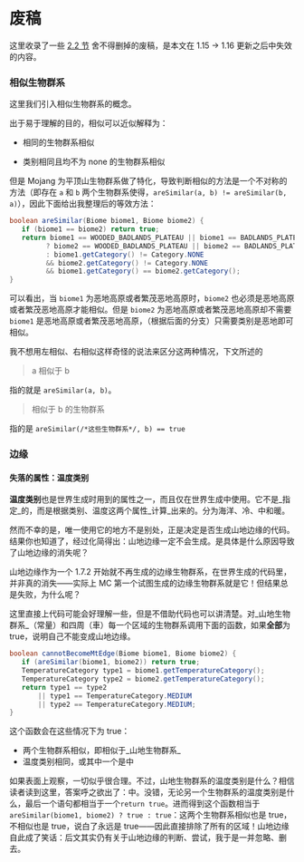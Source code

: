 # 废稿

这里收录了一些 [2.2 节](../2-the-overworld/2.2-main-layer.md) 舍不得删掉的废稿，是本文在 1.15 -> 1.16 更新之后中失效的内容。

### 相似生物群系

这里我们引入相似生物群系的概念。

出于易于理解的目的，相似可以近似解释为：

- 相同的生物群系相似

- 类别相同且均不为 none 的生物群系相似

但是 Mojang 为平顶山生物群系做了特化，导致判断相似的方法是一个不对称的方法（即存在 `a` 和 `b` 两个生物群系使得，`areSimilar(a, b) != areSimilar(b, a)`），因此下面给出我整理后的等效方法：

```Java
boolean areSimilar(Biome biome1, Biome biome2) {
   if (biome1 == biome2) return true;
   return biome1 == WOODED_BADLANDS_PLATEAU || biome1 == BADLANDS_PLATEAU
         ? biome2 == WOODED_BADLANDS_PLATEAU || biome2 == BADLANDS_PLATEAU
         : biome1.getCategory() != Category.NONE 
         && biome2.getCategory() != Category.NONE
         && biome1.getCategory() == biome2.getCategory();
}
```

可以看出，当 `biome1` 为恶地高原或者繁茂恶地高原时，`biome2` 也必须是恶地高原或者繁茂恶地高原才能相似。但是 `biome2` 为恶地高原或者繁茂恶地高原却不需要 `biome1` 是恶地高原或者繁茂恶地高原，（根据后面的分支）只需要类别是恶地即可相似。

我不想用左相似、右相似这样奇怪的说法来区分这两种情况，下文所述的

> a 相似于 b

指的就是 `areSimilar(a, b)`。

> 相似于 b 的生物群系

指的是 `areSimilar(/*这些生物群系*/, b) == true`

### 边缘

#### 失落的属性：温度类别

**温度类别**也是世界生成时用到的属性之一，而且仅在世界生成中使用。它不是_指定_的，而是根据类别、温度这两个属性_计算_出来的。分为海洋、冷、中和暖。

然而不幸的是，唯一使用它的地方不是别处，正是决定是否生成山地边缘的代码。结果你也知道了，经过化简得出：山地边缘一定不会生成。是具体是什么原因导致了山地边缘的消失呢？

山地边缘作为一个 1.7.2 开始就不再生成的边缘生物群系，在世界生成的代码里，并非真的消失——实际上 MC 第一个试图生成的边缘生物群系就是它！但结果总是失败，为什么呢？

这里直接上代码可能会好理解一些，但是不借助代码也可以讲清楚。对_山地生物群系_（常量）和四周（車）每一个区域的生物群系调用下面的函数，如果**全部**为 true，说明自己不能变成山地边缘。

```Java
boolean cannotBecomeMtEdge(Biome biome1, Biome biome2) {
   if (areSimilar(biome1, biome2)) return true;
   TemperatureCategory type1 = biome1.getTemperatureCategory();
   TemperatureCategory type2 = biome2.getTemperatureCategory();
   return type1 == type2 
       || type1 == TemperatureCategory.MEDIUM 
       || type2 == TemperatureCategory.MEDIUM;
}
```

这个函数会在这些情况下为 true：

- 两个生物群系相似，即相似于_山地生物群系_
- 温度类别相同，或其中一个是中

如果表面上观察，一切似乎很合理。不过，山地生物群系的温度类别是什么？相信读者读到这里，答案呼之欲出了：中。没错，无论另一个生物群系的温度类别是什么，最后一个语句都相当于一个`return true`。进而得到这个函数相当于`areSimilar(biome1, biome2) ? true : true`：这两个生物群系相似也是 true，不相似也是 true，说白了永远是 true——因此直接排除了所有的区域！山地边缘自此成了笑话：后文其实仍有关于山地边缘的判断、尝试，我于是一并忽略、删去。